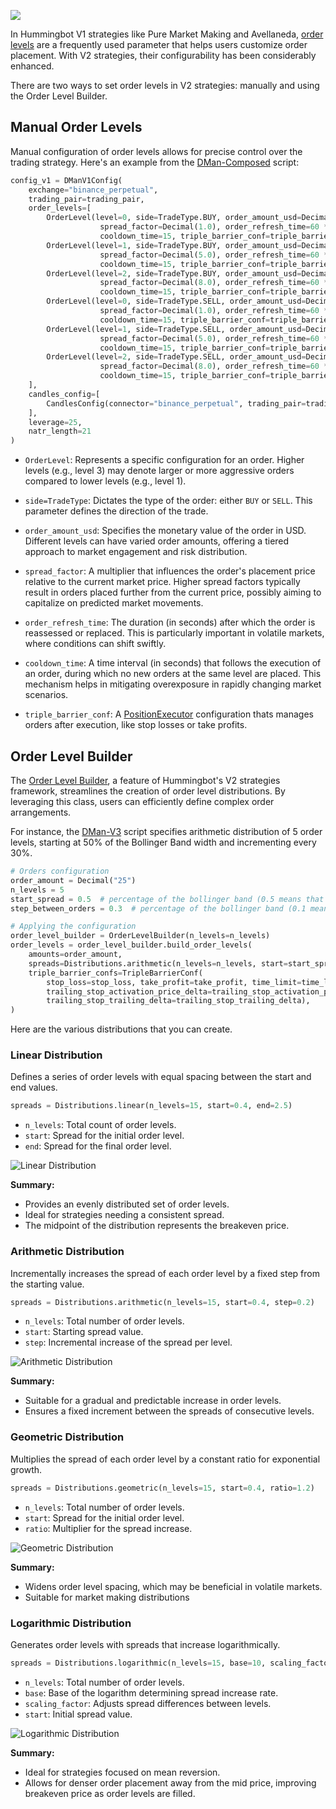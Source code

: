 ![](../diagrams/6.png)

In Hummingbot V1 strategies like Pure Market Making and Avellaneda, [order levels](/strategy-configs/order-levels/) are a frequently used parameter that helps users customize order placement. With V2 strategies, their configurability has been considerably enhanced.

There are two ways to set order levels in V2 strategies: manually and using the Order Level Builder.

## Manual Order Levels

Manual configuration of order levels allows for precise control over the trading strategy. Here's an example from the [DMan-Composed](https://github.com/hummingbot/hummingbot/blob/13aab912ea297a70e52f560cc7239400a1204aa6/scripts/v2_market-making_dman_composed.py) script:

```python
config_v1 = DManV1Config(
    exchange="binance_perpetual",
    trading_pair=trading_pair,
    order_levels=[
        OrderLevel(level=0, side=TradeType.BUY, order_amount_usd=Decimal("15"),
                    spread_factor=Decimal(1.0), order_refresh_time=60 * 30,
                    cooldown_time=15, triple_barrier_conf=triple_barrier_conf_top),
        OrderLevel(level=1, side=TradeType.BUY, order_amount_usd=Decimal("50"),
                    spread_factor=Decimal(5.0), order_refresh_time=60 * 30,
                    cooldown_time=15, triple_barrier_conf=triple_barrier_conf_bottom),
        OrderLevel(level=2, side=TradeType.BUY, order_amount_usd=Decimal("50"),
                    spread_factor=Decimal(8.0), order_refresh_time=60 * 15,
                    cooldown_time=15, triple_barrier_conf=triple_barrier_conf_bottom),
        OrderLevel(level=0, side=TradeType.SELL, order_amount_usd=Decimal("15"),
                    spread_factor=Decimal(1.0), order_refresh_time=60 * 30,
                    cooldown_time=15, triple_barrier_conf=triple_barrier_conf_top),
        OrderLevel(level=1, side=TradeType.SELL, order_amount_usd=Decimal("50"),
                    spread_factor=Decimal(5.0), order_refresh_time=60 * 30,
                    cooldown_time=15, triple_barrier_conf=triple_barrier_conf_bottom),
        OrderLevel(level=2, side=TradeType.SELL, order_amount_usd=Decimal("50"),
                    spread_factor=Decimal(8.0), order_refresh_time=60 * 15,
                    cooldown_time=15, triple_barrier_conf=triple_barrier_conf_bottom),
    ],
    candles_config=[
        CandlesConfig(connector="binance_perpetual", trading_pair=trading_pair, interval="3m", max_records=1000),
    ],
    leverage=25,
    natr_length=21
)
```

- `OrderLevel`: Represents a specific configuration for an order. Higher levels (e.g., level 3) may denote larger or more aggressive orders compared to lower levels (e.g., level 1).

- `side=TradeType`: Dictates the type of the order: either `BUY` or `SELL`. This parameter defines the direction of the trade.

- `order_amount_usd`: Specifies the monetary value of the order in USD. Different levels can have varied order amounts, offering a tiered approach to market engagement and risk distribution.

- `spread_factor`: A multiplier that influences the order's placement price relative to the current market price. Higher spread factors typically result in orders placed further from the current price, possibly aiming to capitalize on predicted market movements.

- `order_refresh_time`: The duration (in seconds) after which the order is reassessed or replaced. This is particularly important in volatile markets, where conditions can shift swiftly.

- `cooldown_time`: A time interval (in seconds) that follows the execution of an order, during which no new orders at the same level are placed. This mechanism helps in mitigating overexposure in rapidly changing market scenarios.

- `triple_barrier_conf`: A [PositionExecutor](../executors) configuration thats manages orders after execution, like stop losses or take profits.


## Order Level Builder

The [Order Level Builder](https://github.com/hummingbot/hummingbot/blob/13aab912ea297a70e52f560cc7239400a1204aa6/hummingbot/smart_components/utils/order_level_builder.py), a feature of Hummingbot's V2 strategies framework, streamlines the creation of order level distributions. By leveraging this class, users can efficiently define complex order arrangements.

For instance, the [DMan-V3](https://github.com/hummingbot/hummingbot/blob/13aab912ea297a70e52f560cc7239400a1204aa6/scripts/v2_market-making_dman_v3_multiple_pairs.py) script specifies arithmetic distribution of 5 order levels, starting at 50% of the Bollinger Band width and incrementing every 30%.

```python
# Orders configuration
order_amount = Decimal("25")
n_levels = 5
start_spread = 0.5  # percentage of the bollinger band (0.5 means that the order will be between the bollinger mid-price and the upper band)
step_between_orders = 0.3  # percentage of the bollinger band (0.1 means that the next order will be 10% of the bollinger band away from the previous order)

# Applying the configuration
order_level_builder = OrderLevelBuilder(n_levels=n_levels)
order_levels = order_level_builder.build_order_levels(
    amounts=order_amount,
    spreads=Distributions.arithmetic(n_levels=n_levels, start=start_spread, step=step_between_orders),
    triple_barrier_confs=TripleBarrierConf(
        stop_loss=stop_loss, take_profit=take_profit, time_limit=time_limit,
        trailing_stop_activation_price_delta=trailing_stop_activation_price_delta,
        trailing_stop_trailing_delta=trailing_stop_trailing_delta),
)
```

Here are the various distributions that you can create.

### Linear Distribution

Defines a series of order levels with equal spacing between the start and end values.

```python
spreads = Distributions.linear(n_levels=15, start=0.4, end=2.5)
```

- `n_levels`: Total count of order levels.
- `start`: Spread for the initial order level.
- `end`: Spread for the final order level.

![Linear Distribution](linear.png)

**Summary:**

- Provides an evenly distributed set of order levels.
- Ideal for strategies needing a consistent spread.
- The midpoint of the distribution represents the breakeven price.

### Arithmetic Distribution

Incrementally increases the spread of each order level by a fixed step from the starting value.

```python
spreads = Distributions.arithmetic(n_levels=15, start=0.4, step=0.2)
```

- `n_levels`: Total number of order levels.
- `start`: Starting spread value.
- `step`: Incremental increase of the spread per level.

![Arithmetic Distribution](arithmetic.png)

**Summary:**

- Suitable for a gradual and predictable increase in order levels.
- Ensures a fixed increment between the spreads of consecutive levels.

### Geometric Distribution

Multiplies the spread of each order level by a constant ratio for exponential growth.

```python
spreads = Distributions.geometric(n_levels=15, start=0.4, ratio=1.2)
```

- `n_levels`: Total number of order levels.
- `start`: Spread for the initial order level.
- `ratio`: Multiplier for the spread increase.

![Geometric Distribution](geometric.png)

**Summary:**

- Widens order level spacing, which may be beneficial in volatile markets.
- Suitable for market making distributions

### Logarithmic Distribution

Generates order levels with spreads that increase logarithmically.

```python
spreads = Distributions.logarithmic(n_levels=15, base=10, scaling_factor=1.0, start=0.4)
```

- `n_levels`: Total number of order levels.
- `base`: Base of the logarithm determining spread increase rate.
- `scaling_factor`: Adjusts spread differences between levels.
- `start`: Initial spread value.

![Logarithmic Distribution](logarithmic.png)

**Summary:**

- Ideal for strategies focused on mean reversion.
- Allows for denser order placement away from the mid price, improving breakeven price as order levels are filled.
